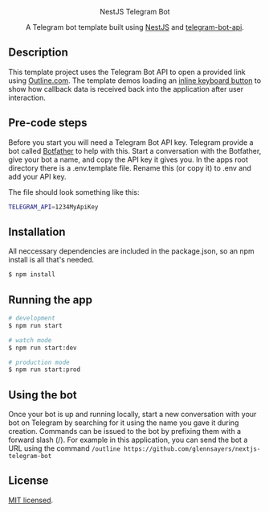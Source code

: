 <p align="center">
  NestJS Telegram Bot
</p>
  
<p align="center">A Telegram bot template built using <a href="https://nestjs.com/" target="blank">NestJS</a> and <a href="https://www.npmjs.com/package/telegram-bot-api" target="blank">telegram-bot-api</a>.</p>

## Description

This template project uses the Telegram Bot API to open a provided link using <a href="https://outline.com" target="blank">Outline.com</a>. The template demos loading an <a href="https://core.telegram.org/bots#inline-keyboards-and-on-the-fly-updating" target="blank">inline keyboard button</a> to show how callback data is received back into the application after user interaction.

## Pre-code steps
Before you start you will need a Telegram Bot API key. Telegram provide a bot called <a href="https://core.telegram.org/bots#6-botfather" target="blank">Botfather</a> to help with this.
Start a conversation with the Botfather, give your bot a name, and copy the API key it gives you.
In the apps root directory there is a .env.template file. Rename this (or copy it) to .env and add your API key.

The file should look something like this:

```bash
TELEGRAM_API=1234MyApiKey
```

## Installation

All neccessary dependencies are included in the package.json, so an npm install is all that's needed.

```bash
$ npm install
```

## Running the app

```bash
# development
$ npm run start

# watch mode
$ npm run start:dev

# production mode
$ npm run start:prod
```

## Using the bot
Once your bot is up and running locally, start a new conversation with your bot on Telegram by searching for it using the name you gave it during creation.
Commands can be issued to the bot by prefixing them with a forward slash (/). For example in this application, you can send the bot a URL using the command `/outline https://github.com/glennsayers/nextjs-telegram-bot`


## License

  [MIT licensed](LICENSE).
